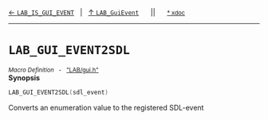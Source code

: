 [&#8592; `LAB_IS_GUI_EVENT`](LAB--gui--lab_guievent--lab_is_gui_event.md)&nbsp;&nbsp;&nbsp;|&nbsp;&nbsp;&nbsp;[&#8593; `LAB_GuiEvent`](LAB--gui--lab_guievent.md)&nbsp;&nbsp;&nbsp;&nbsp;&nbsp;&nbsp;||&nbsp;&nbsp;&nbsp;&nbsp;&nbsp;&nbsp;<small>[\* xdoc](../xdoc/LAB\gui.xmd#L24)</small>
***

# `LAB_GUI_EVENT2SDL`
<small>*Macro Definition* &nbsp; - &nbsp; ["LAB/gui.h"](../include/LAB/gui.h)</small>  
**Synopsis**

```cpp
LAB_GUI_EVENT2SDL(sdl_event)
```

Converts an enumeration value to the registered SDL-event



